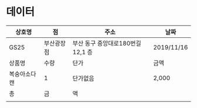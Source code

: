 # 데이터

| 상호명 | 점 | 주소 | 날짜 |
| --- | --- | --- | --- |
| GS25 | 부산광장점 | 부산 동구 중앙대로180번길 12,1 층 | 2019/11/16 |
| 상품명 | 수량 | 단가 | 금액 |
| 복숭아소다캔 | 1 | 단가없음 | 2,000 | 클라우드캔500M | 1 | 단가없음 | 2,950 | 허니버터아몬드 | 1 | 단가없음 | 1,200 | CJ)맛밤80G | 1 | 단가없음 | 3,500 |
| 총 | 금 | 액 |
|  |

